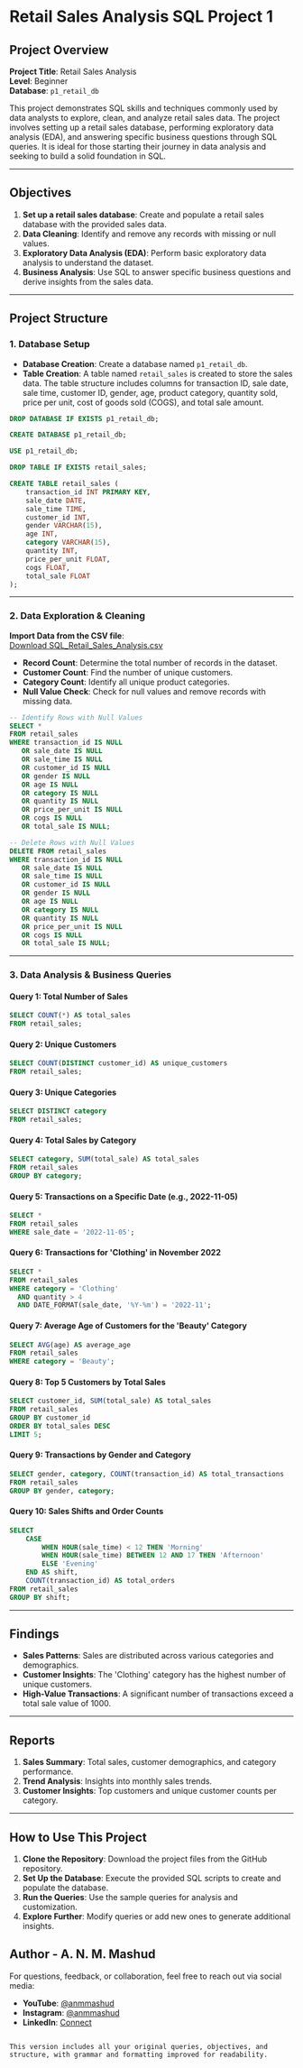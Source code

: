 
# Retail Sales Analysis SQL Project 1

## Project Overview

**Project Title**: Retail Sales Analysis  
**Level**: Beginner  
**Database**: `p1_retail_db`

This project demonstrates SQL skills and techniques commonly used by data analysts to explore, clean, and analyze retail sales data. The project involves setting up a retail sales database, performing exploratory data analysis (EDA), and answering specific business questions through SQL queries. It is ideal for those starting their journey in data analysis and seeking to build a solid foundation in SQL.

---

## Objectives

1. **Set up a retail sales database**: Create and populate a retail sales database with the provided sales data.
2. **Data Cleaning**: Identify and remove any records with missing or null values.
3. **Exploratory Data Analysis (EDA)**: Perform basic exploratory data analysis to understand the dataset.
4. **Business Analysis**: Use SQL to answer specific business questions and derive insights from the sales data.

---

## Project Structure

### 1. **Database Setup**

- **Database Creation**: Create a database named `p1_retail_db`.
- **Table Creation**: A table named `retail_sales` is created to store the sales data. The table structure includes columns for transaction ID, sale date, sale time, customer ID, gender, age, product category, quantity sold, price per unit, cost of goods sold (COGS), and total sale amount.

```sql
DROP DATABASE IF EXISTS p1_retail_db;

CREATE DATABASE p1_retail_db;

USE p1_retail_db;

DROP TABLE IF EXISTS retail_sales;

CREATE TABLE retail_sales (
    transaction_id INT PRIMARY KEY,
    sale_date DATE,
    sale_time TIME,
    customer_id INT,
    gender VARCHAR(15),
    age INT,
    category VARCHAR(15),
    quantity INT,
    price_per_unit FLOAT,
    cogs FLOAT,
    total_sale FLOAT
);
```

---

### 2. **Data Exploration & Cleaning**

**Import Data from the CSV file**:  
[Download SQL_Retail_Sales_Analysis.csv](https://raw.githubusercontent.com/anmmashud/Retail_Sales_Analysis_SQL_Project_1/main/SQL_Retail_Sales_Analysis.csv)

- **Record Count**: Determine the total number of records in the dataset.
- **Customer Count**: Find the number of unique customers.
- **Category Count**: Identify all unique product categories.
- **Null Value Check**: Check for null values and remove records with missing data.

```sql
-- Identify Rows with Null Values
SELECT * 
FROM retail_sales
WHERE transaction_id IS NULL
   OR sale_date IS NULL
   OR sale_time IS NULL
   OR customer_id IS NULL
   OR gender IS NULL
   OR age IS NULL
   OR category IS NULL
   OR quantity IS NULL
   OR price_per_unit IS NULL
   OR cogs IS NULL
   OR total_sale IS NULL;

-- Delete Rows with Null Values
DELETE FROM retail_sales
WHERE transaction_id IS NULL
   OR sale_date IS NULL
   OR sale_time IS NULL
   OR customer_id IS NULL
   OR gender IS NULL
   OR age IS NULL
   OR category IS NULL
   OR quantity IS NULL
   OR price_per_unit IS NULL
   OR cogs IS NULL
   OR total_sale IS NULL;
```

---

### 3. **Data Analysis & Business Queries**

#### Query 1: Total Number of Sales
```sql
SELECT COUNT(*) AS total_sales 
FROM retail_sales;
```

#### Query 2: Unique Customers
```sql
SELECT COUNT(DISTINCT customer_id) AS unique_customers 
FROM retail_sales;
```

#### Query 3: Unique Categories
```sql
SELECT DISTINCT category 
FROM retail_sales;
```

#### Query 4: Total Sales by Category
```sql
SELECT category, SUM(total_sale) AS total_sales 
FROM retail_sales
GROUP BY category;
```

#### Query 5: Transactions on a Specific Date (e.g., 2022-11-05)
```sql
SELECT * 
FROM retail_sales
WHERE sale_date = '2022-11-05';
```

#### Query 6: Transactions for 'Clothing' in November 2022
```sql
SELECT * 
FROM retail_sales
WHERE category = 'Clothing'
  AND quantity > 4
  AND DATE_FORMAT(sale_date, '%Y-%m') = '2022-11';
```

#### Query 7: Average Age of Customers for the 'Beauty' Category
```sql
SELECT AVG(age) AS average_age 
FROM retail_sales
WHERE category = 'Beauty';
```

#### Query 8: Top 5 Customers by Total Sales
```sql
SELECT customer_id, SUM(total_sale) AS total_sales 
FROM retail_sales
GROUP BY customer_id
ORDER BY total_sales DESC
LIMIT 5;
```

#### Query 9: Transactions by Gender and Category
```sql
SELECT gender, category, COUNT(transaction_id) AS total_transactions 
FROM retail_sales
GROUP BY gender, category;
```

#### Query 10: Sales Shifts and Order Counts
```sql
SELECT 
    CASE 
        WHEN HOUR(sale_time) < 12 THEN 'Morning'
        WHEN HOUR(sale_time) BETWEEN 12 AND 17 THEN 'Afternoon'
        ELSE 'Evening'
    END AS shift,
    COUNT(transaction_id) AS total_orders
FROM retail_sales
GROUP BY shift;
```

---

## Findings

- **Sales Patterns**: Sales are distributed across various categories and demographics.
- **Customer Insights**: The 'Clothing' category has the highest number of unique customers.
- **High-Value Transactions**: A significant number of transactions exceed a total sale value of 1000.

---

## Reports

1. **Sales Summary**: Total sales, customer demographics, and category performance.
2. **Trend Analysis**: Insights into monthly sales trends.
3. **Customer Insights**: Top customers and unique customer counts per category.

---

## How to Use This Project

1. **Clone the Repository**: Download the project files from the GitHub repository.
2. **Set Up the Database**: Execute the provided SQL scripts to create and populate the database.
3. **Run the Queries**: Use the sample queries for analysis and customization.
4. **Explore Further**: Modify queries or add new ones to generate additional insights.

## Author - A. N. M. Mashud

For questions, feedback, or collaboration, feel free to reach out via social media:

- **YouTube**: [@anmmashud](https://www.youtube.com/@anmmashud)  
- **Instagram**: [@anmmashud](https://www.instagram.com/anmmashud)  
- **LinkedIn**: [Connect](https://www.linkedin.com)
```

This version includes all your original queries, objectives, and structure, with grammar and formatting improved for readability.